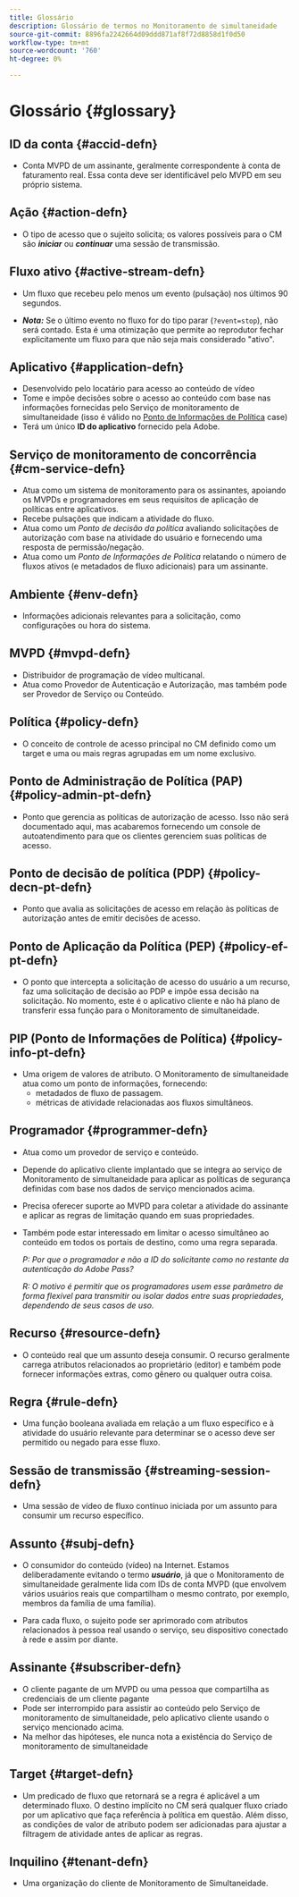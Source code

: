 ```yaml
---
title: Glossário
description: Glossário de termos no Monitoramento de simultaneidade
source-git-commit: 8896fa2242664d09ddd871af8f72d8858d1f0d50
workflow-type: tm+mt
source-wordcount: '760'
ht-degree: 0%

---
```



# Glossário {#glossary}

## ID da conta {#accid-defn}

* Conta MVPD de um assinante, geralmente correspondente à conta de faturamento real. Essa conta deve ser identificável pelo MVPD em seu próprio sistema.

## Ação {#action-defn}

* O tipo de acesso que o sujeito solicita; os valores possíveis para o CM são ***iniciar*** ou ***continuar*** uma sessão de transmissão.

## Fluxo ativo {#active-stream-defn}

* Um fluxo que recebeu pelo menos um evento (pulsação) nos últimos 90 segundos.

* ***Nota:*** Se o último evento no fluxo for do tipo parar (`?event=stop`), não será contado. Esta é uma otimização que permite ao reprodutor fechar explicitamente um fluxo para que não seja mais considerado &quot;ativo&quot;.

## Aplicativo {#application-defn}

* Desenvolvido pelo locatário para acesso ao conteúdo de vídeo
* Tome e impõe decisões sobre o acesso ao conteúdo com base nas informações fornecidas pelo Serviço de monitoramento de simultaneidade (isso é válido no [Ponto de Informações de Política](/help/concurrency-monitoring/policy-info-pt-versionone.md) case)
* Terá um único **ID do aplicativo** fornecido pela Adobe.

## Serviço de monitoramento de concorrência {#cm-service-defn}

* Atua como um sistema de monitoramento para os assinantes, apoiando os MVPDs e programadores em seus requisitos de aplicação de políticas entre aplicativos.
* Recebe pulsações que indicam a atividade do fluxo.
* Atua como um _Ponto de decisão da política_ avaliando solicitações de autorização com base na atividade do usuário e fornecendo uma resposta de permissão/negação.
* Atua como um _Ponto de Informações de Política_ relatando o número de fluxos ativos (e metadados de fluxo adicionais) para um assinante.

## Ambiente {#env-defn}

* Informações adicionais relevantes para a solicitação, como configurações ou hora do sistema.

## MVPD {#mvpd-defn}

* Distribuidor de programação de vídeo multicanal.
* Atua como Provedor de Autenticação e Autorização, mas também pode ser Provedor de Serviço ou Conteúdo.

## Política {#policy-defn}

* O conceito de controle de acesso principal no CM definido como um target e uma ou mais regras agrupadas em um nome exclusivo.

## Ponto de Administração de Política (PAP) {#policy-admin-pt-defn}

* Ponto que gerencia as políticas de autorização de acesso. Isso não será documentado aqui, mas acabaremos fornecendo um console de autoatendimento para que os clientes gerenciem suas políticas de acesso.

## Ponto de decisão de política (PDP) {#policy-decn-pt-defn}

* Ponto que avalia as solicitações de acesso em relação às políticas de autorização antes de emitir decisões de acesso.

## Ponto de Aplicação da Política (PEP) {#policy-ef-pt-defn}

* O ponto que intercepta a solicitação de acesso do usuário a um recurso, faz uma solicitação de decisão ao PDP e impõe essa decisão na solicitação. No momento, este é o aplicativo cliente e não há plano de transferir essa função para o Monitoramento de simultaneidade.

## PIP (Ponto de Informações de Política) {#policy-info-pt-defn}

* Uma origem de valores de atributo. O Monitoramento de simultaneidade atua como um ponto de informações, fornecendo:
   * metadados de fluxo de passagem.
   * métricas de atividade relacionadas aos fluxos simultâneos.

## Programador {#programmer-defn}

* Atua como um provedor de serviço e conteúdo.
* Depende do aplicativo cliente implantado que se integra ao serviço de Monitoramento de simultaneidade para aplicar as políticas de segurança definidas com base nos dados de serviço mencionados acima.
* Precisa oferecer suporte ao MVPD para coletar a atividade do assinante e aplicar as regras de limitação quando em suas propriedades.
* Também pode estar interessado em limitar o acesso simultâneo ao conteúdo em todos os portais de destino, como uma regra separada.

  *P: Por que o programador e não a ID do solicitante como no restante da autenticação do Adobe Pass?*

  *R: O motivo é permitir que os programadores usem esse parâmetro de forma flexível para transmitir ou isolar dados entre suas propriedades, dependendo de seus casos de uso.*

## Recurso {#resource-defn}

* O conteúdo real que um assunto deseja consumir. O recurso geralmente carrega atributos relacionados ao proprietário (editor) e também pode fornecer informações extras, como gênero ou qualquer outra coisa.

## Regra {#rule-defn}

* Uma função booleana avaliada em relação a um fluxo específico e à atividade do usuário relevante para determinar se o acesso deve ser permitido ou negado para esse fluxo.

## Sessão de transmissão {#streaming-session-defn}

* Uma sessão de vídeo de fluxo contínuo iniciada por um assunto para consumir um recurso específico.

## Assunto {#subj-defn}

* O consumidor do conteúdo (vídeo) na Internet. Estamos deliberadamente evitando o termo _**usuário**_, já que o Monitoramento de simultaneidade geralmente lida com IDs de conta MVPD (que envolvem vários usuários reais que compartilham o mesmo contrato, por exemplo, membros da família de uma família).

* Para cada fluxo, o sujeito pode ser aprimorado com atributos relacionados à pessoa real usando o serviço, seu dispositivo conectado à rede e assim por diante.

## Assinante {#subscriber-defn}

* O cliente pagante de um MVPD ou uma pessoa que compartilha as credenciais de um cliente pagante
* Pode ser interrompido para assistir ao conteúdo pelo Serviço de monitoramento de simultaneidade, pelo aplicativo cliente usando o serviço mencionado acima.
* Na melhor das hipóteses, ele nunca nota a existência do Serviço de monitoramento de simultaneidade

## Target {#target-defn}

* Um predicado de fluxo que retornará se a regra é aplicável a um determinado fluxo. O destino implícito no CM será qualquer fluxo criado por um aplicativo que faça referência à política em questão. Além disso, as condições de valor de atributo podem ser adicionadas para ajustar a filtragem de atividade antes de aplicar as regras.

## Inquilino {#tenant-defn}

* Uma organização do cliente de Monitoramento de Simultaneidade.
